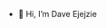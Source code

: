 - 👋 Hi, I’m Dave Ejejzie

<!---
Davest9496/Davest9496 is a ✨ special ✨ repository because its `README.md` (this file) appears on your GitHub profile.
You can click the Preview link to take a look at your changes.
--->
